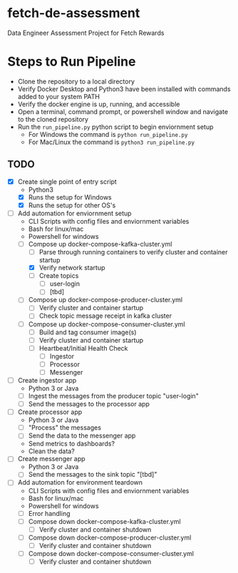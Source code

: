 # fetch-de-assessment
 Data Engineer Assessment Project for Fetch Rewards

# Steps to Run Pipeline
- Clone the repository to a local directory
- Verify Docker Desktop and Python3 have been installed with commands added to your system PATH
- Verify the docker engine is up, running, and accessible
- Open a terminal, command prompt, or powershell window and navigate to the cloned repository
- Run the `run_pipeline.py` python script to begin enviornment setup
    - For Windows the command is `python run_pipeline.py`
    - For Mac/Linux the command is `python3 run_pipeline.py`

## TODO
- [x] Create single point of entry script
    - Python3
    - [x] Runs the setup for Windows
    - [x] Runs the setup for other OS's
- [ ] Add automation for enviornment setup
    - CLI Scripts with config files and enviornment variables
    - Bash for linux/mac
    - Powershell for windows
    - [ ] Compose up docker-compose-kafka-cluster.yml
        - [ ] Parse through running containers to verify cluster and container startup
        - [x] Verify network startup
        - [ ] Create topics
            - [ ] user-login
            - [ ] \[tbd\]
    - [ ] Compose up docker-compose-producer-cluster.yml
        - [ ] Verify cluster and container startup
        - [ ] Check topic message receipt in kafka cluster
    - [ ] Compose up docker-compose-consumer-cluster.yml
        - [ ] Build and tag consumer image\(s\)
        - [ ] Verify cluster and container startup
        - [ ] Heartbeat/Initial Health Check
            - [ ] Ingestor
            - [ ] Processor
            - [ ] Messenger
- [ ] Create ingestor app
    - Python 3 or Java
    - [ ] Ingest the messages from the producer topic "user-login"
    - [ ] Send the messages to the processor app
- [ ] Create processor app
    - Python 3 or Java
    - [ ] "Process" the messages
    - [ ] Send the data to the messenger app
    - Send metrics to dashboards?
    - Clean the data?
- [ ] Create messenger app
    - Python 3 or Java
    - [ ] Send the messages to the sink topic "\[tbd\]"
- [ ] Add automation for environment teardown
    - CLI Scripts with config files and enviornment variables
    - Bash for linux/mac
    - Powershell for windows
    - [ ] Error handling
    - [ ] Compose down docker-compose-kafka-cluster.yml
        - [ ] Verify cluster and container shutdown
    - [ ] Compose down docker-compose-producer-cluster.yml
        - [ ] Verify cluster and container shutdown
    - [ ] Compose down docker-compose-consumer-cluster.yml
        - [ ] Verify cluster and container shutdown